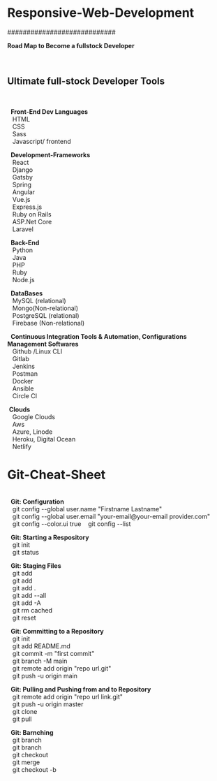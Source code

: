 # Responsive-Web-Development </br>
############################ </br>

<b>Road Map to Become a fullstock Developer</b> </br>

&nbsp;<h2>Ultimate full-stock Developer Tools </h2></br>

&nbsp;&nbsp;<b>Front-End Dev Languages</b> </br>
&nbsp;&nbsp;&nbsp;HTML </br>
&nbsp;&nbsp;&nbsp;CSS </br>
&nbsp;&nbsp;&nbsp;Sass </br>
&nbsp;&nbsp;&nbsp;Javascript/ frontend </br>

&nbsp;&nbsp;<b>Development-Frameworks</b> </br>
&nbsp;&nbsp;&nbsp;React </br>
&nbsp;&nbsp;&nbsp;Django </br>
&nbsp;&nbsp;&nbsp;Gatsby </br>
&nbsp;&nbsp;&nbsp;Spring </br>
&nbsp;&nbsp;&nbsp;Angular </br>
&nbsp;&nbsp;&nbsp;Vue.js </br>
&nbsp;&nbsp;&nbsp;Express.js </br>
&nbsp;&nbsp;&nbsp;Ruby on Rails </br>
&nbsp;&nbsp;&nbsp;ASP.Net Core </br>
&nbsp;&nbsp;&nbsp;Laravel </br>

&nbsp;&nbsp;<b>Back-End</b> </br>
&nbsp;&nbsp;&nbsp;Python </br>
&nbsp;&nbsp;&nbsp;Java </br>
&nbsp;&nbsp;&nbsp;PHP </br>
&nbsp;&nbsp;&nbsp;Ruby </br>
&nbsp;&nbsp;&nbsp;Node.js </br>

&nbsp;&nbsp;<b>DataBases</b></br>
&nbsp;&nbsp;&nbsp;MySQL (relational) </br>
&nbsp;&nbsp;&nbsp;Mongo(Non-relational) </br>
&nbsp;&nbsp;&nbsp;PostgreSQL (relational) </br>
&nbsp;&nbsp;&nbsp;Firebase (Non-relational) </br>

&nbsp;&nbsp;<b>Continuous Integration Tools & Automation, Configurations Management Softwares</b> </br>
&nbsp;&nbsp;&nbsp;Github /Linux CLI </br>
&nbsp;&nbsp;&nbsp;Gitlab </br>
&nbsp;&nbsp;&nbsp;Jenkins </br>
&nbsp;&nbsp;&nbsp;Postman </br>
&nbsp;&nbsp;&nbsp;Docker </br>
&nbsp;&nbsp;&nbsp;Ansible </br>
&nbsp;&nbsp;&nbsp;Circle CI </br>

&nbsp;<b>Clouds</b> </br>
&nbsp;&nbsp;&nbsp;Google Clouds </br>
&nbsp;&nbsp;&nbsp;Aws </br>
&nbsp;&nbsp;&nbsp;Azure, Linode </br>
&nbsp;&nbsp;&nbsp;Heroku, Digital Ocean </br>
&nbsp;&nbsp;&nbsp;Netlify </br>

<h1>Git-Cheat-Sheet</h1> </br>
&nbsp;&nbsp;<b>Git: Configuration</b> </br>
&nbsp;&nbsp;&nbsp;git config --global user.name "Firstname Lastname" </br>
&nbsp;&nbsp;&nbsp;git config --global user.email "your-email@your-email provider.com" </br>
&nbsp;&nbsp;&nbsp;git config --color.ui true </b>
&nbsp;&nbsp;&nbsp;git config --list </br>


&nbsp;&nbsp;<b>Git: Starting a Respository </b> </br>
&nbsp;&nbsp;&nbsp;git init </br>
&nbsp;&nbsp;&nbsp;git status </br>


&nbsp;&nbsp;<b>Git: Staging Files </b> </br>
&nbsp;&nbsp;&nbsp;git add <file-name> </br>
&nbsp;&nbsp;&nbsp;git add <file-name> <another-file-name> <yet-another-file-name> </br>
&nbsp;&nbsp;&nbsp;git add . </br>
&nbsp;&nbsp;&nbsp;git add --all </br>
&nbsp;&nbsp;&nbsp;git add -A </br>
&nbsp;&nbsp;&nbsp;git rm cached <file-name> </br>
&nbsp;&nbsp;&nbsp;git reset <file-name>


&nbsp;&nbsp;<b>Git: Committing to a Repository </b> </br>
&nbsp;&nbsp;&nbsp;git init </br>
&nbsp;&nbsp;&nbsp;git add README.md </br>
&nbsp;&nbsp;&nbsp;git commit -m "first commit" </br>
&nbsp;&nbsp;&nbsp;git branch -M main </br>
&nbsp;&nbsp;&nbsp;git remote add origin "repo url.git" </br>
&nbsp;&nbsp;&nbsp;git push -u origin main </br>


&nbsp;&nbsp;<b>Git: Pulling and Pushing from and to Repository </b> </br>
&nbsp;&nbsp;&nbsp;git remote add origin "repo url link.git" </br>
&nbsp;&nbsp;&nbsp;git push -u origin master </br>
&nbsp;&nbsp;&nbsp;git clone <clone-url> </br>
&nbsp;&nbsp;&nbsp;git pull </br>


&nbsp;&nbsp;<b>Git: Barnching </b> </br>
&nbsp;&nbsp;&nbsp;git branch </br>
&nbsp;&nbsp;&nbsp;git branch <name> </br>
&nbsp;&nbsp;&nbsp;git checkout <branch-name> </br>
&nbsp;&nbsp;&nbsp;git merge <branch-name> </br>
&nbsp;&nbsp;&nbsp;git checkout -b <branch-name> </br>
